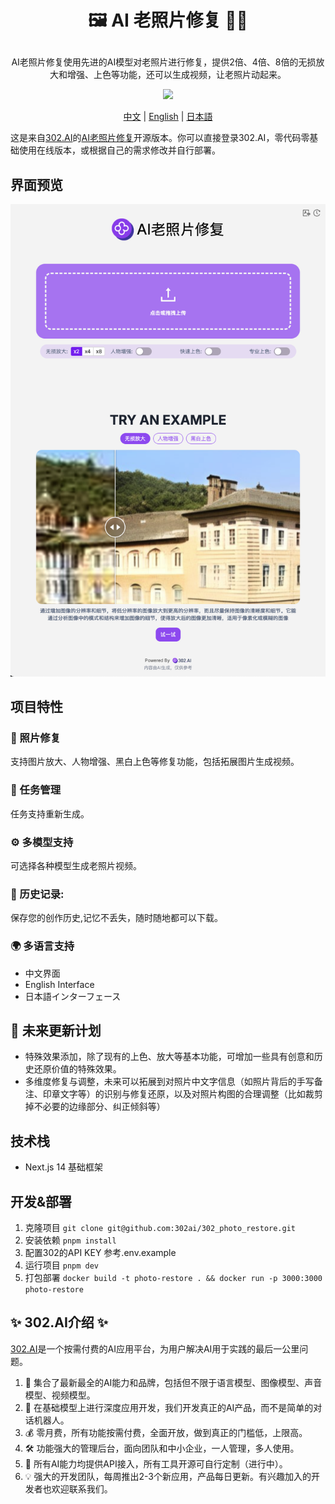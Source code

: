 # <p align="center">🖼️ AI 老照片修复 🚀✨</p>

<p align="center">AI老照片修复使用先进的AI模型对老照片进行修复，提供2倍、4倍、8倍的无损放大和增强、上色等功能，还可以生成视频，让老照片动起来。</p>

<p align="center"><a href="https://302.ai/tools/word/" target="blank"><img src="https://file.302ai.cn/gpt/imgs/badge/21212.png" /></a></p >

<p align="center"><a href="README zh.md">中文</a> | <a href="README.md">English</a> | <a href="README_ja.md">日本語</a></p>



这是来自[302.AI](https://302.ai)的[AI老照片修复](https://302.ai/tools/restoration/)开源版本。你可以直接登录302.AI，零代码零基础使用在线版本，或根据自己的需求修改并自行部署。


## 界面预览

![pic-tool](docs/zh/photo_restore.png)

## 项目特性

### 🎥 照片修复
  支持图片放大、人物增强、黑白上色等修复功能，包括拓展图片生成视频。
### 🔄 任务管理
  任务支持重新生成。
### ⚙️ 多模型支持
  可选择各种模型生成老照片视频。
### 📜 历史记录: 
  保存您的创作历史,记忆不丢失，随时随地都可以下载。
### 🌍 多语言支持
  - 中文界面
  - English Interface
  - 日本語インターフェース

## 🚩 未来更新计划
- 特殊效果添加，除了现有的上色、放大等基本功能，可增加一些具有创意和历史还原价值的特殊效果。
- 多维度修复与调整，未来可以拓展到对照片中文字信息（如照片背后的手写备注、印章文字等）的识别与修复还原，以及对照片构图的合理调整（比如裁剪掉不必要的边缘部分、纠正倾斜等）

## 技术栈
- Next.js 14 基础框架

## 开发&部署

1. 克隆项目 `git clone git@github.com:302ai/302_photo_restore.git`
2. 安装依赖 `pnpm install`
3. 配置302的API KEY 参考.env.example
4. 运行项目 `pnpm dev`
5. 打包部署 `docker build -t photo-restore . && docker run -p 3000:3000 photo-restore`


## ✨ 302.AI介绍 ✨

[302.AI](https://302.ai)是一个按需付费的AI应用平台，为用户解决AI用于实践的最后一公里问题。

1. 🧠 集合了最新最全的AI能力和品牌，包括但不限于语言模型、图像模型、声音模型、视频模型。
2. 🚀 在基础模型上进行深度应用开发，我们开发真正的AI产品，而不是简单的对话机器人。
3. 💰 零月费，所有功能按需付费，全面开放，做到真正的门槛低，上限高。
4. 🛠 功能强大的管理后台，面向团队和中小企业，一人管理，多人使用。
5. 🔗 所有AI能力均提供API接入，所有工具开源可自行定制（进行中）。
6. 💡 强大的开发团队，每周推出2-3个新应用，产品每日更新。有兴趣加入的开发者也欢迎联系我们。
